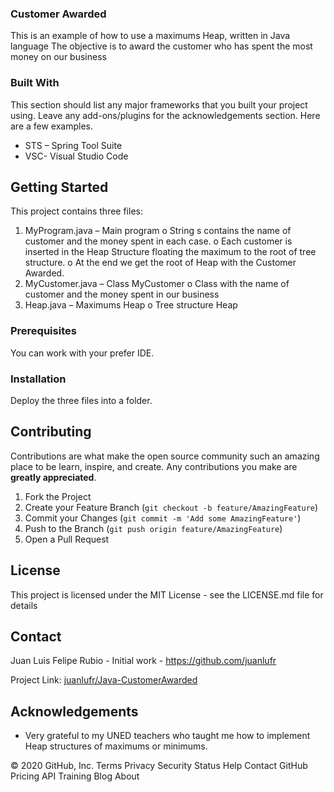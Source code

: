 <!-- CUSTOMER AWARDED -->

### Customer Awarded

This is an example of how to use a maximums Heap, written in Java language
The objective is to award the customer who has spent the most money on our business


### Built With
This section should list any major frameworks that you built your project using. Leave any add-ons/plugins for the acknowledgements section. Here are a few examples.
* STS – Spring Tool Suite
* VSC- Visual Studio Code


<!-- GETTING STARTED -->
## Getting Started

This project contains three files:
1.	MyProgram.java – Main program
o	String s contains the name of customer and the money spent in each case.
o	Each customer is inserted in the Heap Structure floating the maximum to the root of tree structure.
o	At the end we get the root of Heap with the Customer Awarded.
2.	MyCustomer.java – Class MyCustomer 
o	Class with the name of customer and the money spent in our business
3.	Heap.java – Maximums Heap
o	Tree structure Heap

### Prerequisites
You can work with your prefer IDE. 


### Installation
Deploy the three files into a folder.


<!-- CONTRIBUTING -->
## Contributing

Contributions are what make the open source community such an amazing place to be learn, inspire, and create. Any contributions you make are **greatly appreciated**.

1. Fork the Project
2. Create your Feature Branch (`git checkout -b feature/AmazingFeature`)
3. Commit your Changes (`git commit -m 'Add some AmazingFeature'`)
4. Push to the Branch (`git push origin feature/AmazingFeature`)
5. Open a Pull Request



<!-- LICENSE -->
## License

This project is licensed under the MIT License - see the LICENSE.md file for details



<!-- CONTACT -->
## Contact

Juan Luis Felipe Rubio - Initial work - https://github.com/juanlufr

Project Link: [juanlufr/Java-CustomerAwarded](https://github.com/juanlufr/Java-CustomerAwarded)



<!-- ACKNOWLEDGEMENTS -->
## Acknowledgements
* Very grateful to my UNED teachers who taught me how to implement Heap structures of maximums or minimums. 


© 2020 GitHub, Inc.
Terms
Privacy
Security
Status
Help
Contact GitHub
Pricing
API
Training
Blog
About
